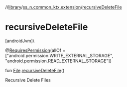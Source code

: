 //[library](../../index.md)/[ss_n.common_ktx.extension](index.md)/[recursiveDeleteFile](recursive-delete-file.md)

# recursiveDeleteFile

[androidJvm]\

@[RequiresPermission](https://developer.android.com/reference/kotlin/androidx/annotation/RequiresPermission.html)(allOf = [&quot;android.permission.WRITE_EXTERNAL_STORAGE&quot;, &quot;android.permission.READ_EXTERNAL_STORAGE&quot;])

fun [File](https://developer.android.com/reference/kotlin/java/io/File.html).[recursiveDeleteFile](recursive-delete-file.md)()

Recursive Delete Files
